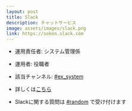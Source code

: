 ```yaml
---
layout: post
title: Slack
description: チャットサービス
image: assets/images/slack.png
link: https://sokon.slack.com
---
```


- 運用責任者: システム管理係
- 運用者: 役職者
- 該当チャンネル: [#ex_system](https://sokon.slack.com/messages/C4KPRMYSU/)

- 詳しくは[こちら](https://scrapbox.io/CCC/Slack)
- Slackに関する質問は [#random](https://sokon.slack.com/messages/C1946DESU/) で受け付けます